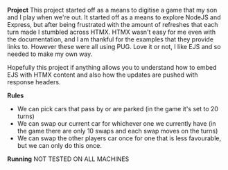 **Project**
This project started off as a means to digitise a game that my son and I play when we're out.  It started off as a means to explore NodeJS and Express, but after being frustrated with the amount of refreshes that each turn made I stumbled across HTMX.  HTMX wasn't easy for me even with the documentation, and I am thankful for the examples that they provide links to.  However these were all using PUG.  Love it or not, I like EJS and so needed to make my own way. 

Hopefully this project if anything allows you to understand how to embed EJS with HTMX content and also how the updates are pushed with response headers.

**Rules**
- We can pick cars that pass by or are parked (in the game it's set to 20 turns)
- We can swap our current car for whichever one we currently have (in the game there are only 10 swaps and each swap moves on the turns)
- We can swap the other players car once for one that is less favourable, but we can only do this once.

**Running**
NOT TESTED ON ALL MACHINES

